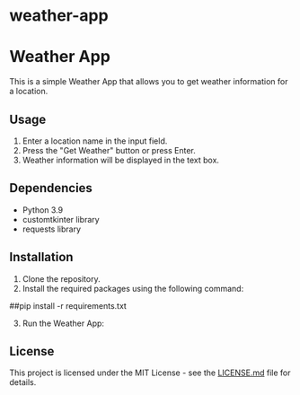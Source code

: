 # weather-app
# Weather App

This is a simple Weather App that allows you to get weather information for a location.

## Usage

1. Enter a location name in the input field.
2. Press the "Get Weather" button or press Enter.
3. Weather information will be displayed in the text box.

## Dependencies

- Python 3.9
- customtkinter library
- requests library

## Installation

1. Clone the repository.
2. Install the required packages using the following command:

##pip install -r requirements.txt

3. Run the Weather App:

## License

This project is licensed under the MIT License - see the [LICENSE.md](LICENSE.md) file for details.


